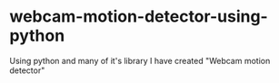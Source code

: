 # webcam-motion-detector-using-python
Using python and many of it's library I have created "Webcam motion detector"
